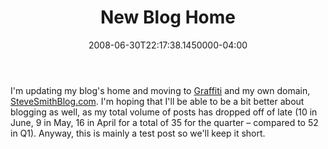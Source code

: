 ﻿---
title: New Blog Home
date: "2008-06-30T22:17:38.1450000-04:00"
description: I'm updating my blog's home and moving to Graffiti and my own domain, SteveSmithBlog.com.
featuredImage: img/new-blog-home-featured.png
---

I'm updating my blog's home and moving to [Graffiti](http://graffiticms.com/) and my own domain, [SteveSmithBlog.com](http://stevesmithblog.com/). I'm hoping that I'll be able to be a bit better about blogging as well, as my total volume of posts has dropped off of late (10 in June, 9 in May, 16 in April for a total of 35 for the quarter – compared to 52 in Q1). Anyway, this is mainly a test post so we'll keep it short.

